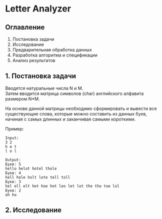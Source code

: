 # Letter Analyzer #


## Оглавление ##
1. Постановка задачи
2. Исследование
3. Предварительная обработка данных
4. Разработка алгоритма и спецификации
5. Анализ результатов


## 1. Постановка задачи ##

Вводятся натуральные числа N и M.  
Затем вводится матрица символов (char) английского алфавита размером N*M.  

На основе данной матрицы необходимо сформировать и вывести все существующие слова, 
которые можно составить из данных букв, начиная с самых длинных и заканчивая самыми короткими.

Пример:
```
Input:
3 2
h e t
l o l

Output:
Букв: 5
hello helot hotel thole 
Букв: 4
hell hole holt lote tell toll 
Букв: 3
hel ell elt het hoe hot leo let lot the tho toe lol
Букв: 2
oh ho
```


## 2. Исследование ##

[words-data]:[https://github.com/first20hours/google-10000-english]

